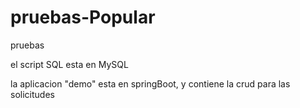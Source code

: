 # pruebas-Popular
pruebas

el script SQL esta en MySQL

la aplicacion "demo" esta en springBoot, y contiene la crud para las solicitudes

